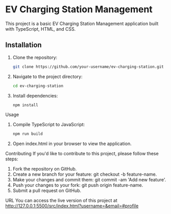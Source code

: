 # EV Charging Station Management

This project is a basic EV Charging Station Management application built with TypeScript, HTML, and CSS.

## Installation

1. Clone the repository:
   ```bash
   git clone https://github.com/your-username/ev-charging-station.git

2. Navigate to the project directory:
   ```bash
   cd ev-charging-station

3. Install dependencies:
   ```bash
   npm install

Usage
1. Compile TypeScript to JavaScript:
   ```bash
   npm run build

3. Open index.html in your browser to view the application.

Contributing
If you'd like to contribute to this project, please follow these steps:

1. Fork the repository on GitHub.
2. Create a new branch for your feature: git checkout -b feature-name.
3. Make your changes and commit them: git commit -am 'Add new feature'.
4. Push your changes to your fork: git push origin feature-name.
5. Submit a pull request on GitHub.

URL 
You can access the live version of this project at http://127.0.0.1:5500/src/index.html?username=&email=#profile
